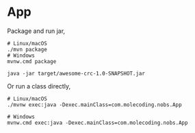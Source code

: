 # App


Package and run jar,

```shell
# Linux/macOS
./mvn package
# Windows
mvnw.cmd package

java -jar target/awesome-crc-1.0-SNAPSHOT.jar
```

Or run a class directly,

```shell
# Linux/macOS
./mvnw exec:java -Dexec.mainClass=com.molecoding.nobs.App

# Windows
mvnw.cmd exec:java -Dexec.mainClass=com.molecoding.nobs.App
```

